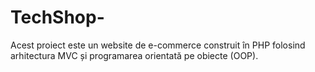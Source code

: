 # TechShop-
Acest proiect este un website de e-commerce construit în PHP folosind arhitectura MVC și programarea orientată pe obiecte (OOP).
